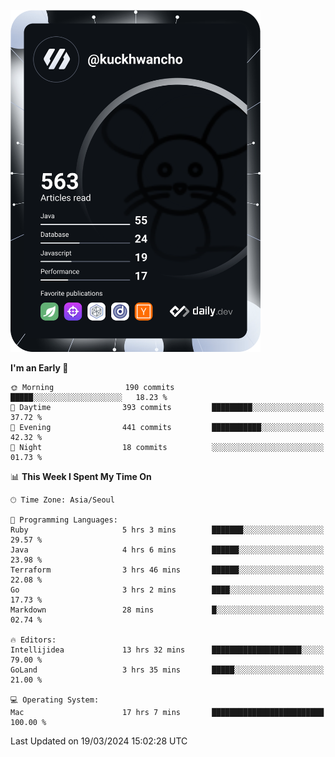 <a href="https://app.daily.dev/kuckhwancho"><img src="https://github.com/kuckjwi0928/kuckjwi0928/blob/master/devcard.svg" width="400" alt="Kuckjwi Devcard"/></a>

<!--START_SECTION:waka-->
**I'm an Early 🐤** 

```text
🌞 Morning                190 commits         █████░░░░░░░░░░░░░░░░░░░░   18.23 % 
🌆 Daytime                393 commits         █████████░░░░░░░░░░░░░░░░   37.72 % 
🌃 Evening                441 commits         ███████████░░░░░░░░░░░░░░   42.32 % 
🌙 Night                  18 commits          ░░░░░░░░░░░░░░░░░░░░░░░░░   01.73 % 
```


📊 **This Week I Spent My Time On** 

```text
🕑︎ Time Zone: Asia/Seoul

💬 Programming Languages: 
Ruby                     5 hrs 3 mins        ███████░░░░░░░░░░░░░░░░░░   29.57 % 
Java                     4 hrs 6 mins        ██████░░░░░░░░░░░░░░░░░░░   23.98 % 
Terraform                3 hrs 46 mins       ██████░░░░░░░░░░░░░░░░░░░   22.08 % 
Go                       3 hrs 2 mins        ████░░░░░░░░░░░░░░░░░░░░░   17.73 % 
Markdown                 28 mins             █░░░░░░░░░░░░░░░░░░░░░░░░   02.74 % 

🔥 Editors: 
Intellijidea             13 hrs 32 mins      ████████████████████░░░░░   79.00 % 
GoLand                   3 hrs 35 mins       █████░░░░░░░░░░░░░░░░░░░░   21.00 % 

💻 Operating System: 
Mac                      17 hrs 7 mins       █████████████████████████   100.00 % 
```


 Last Updated on 19/03/2024 15:02:28 UTC
<!--END_SECTION:waka-->
